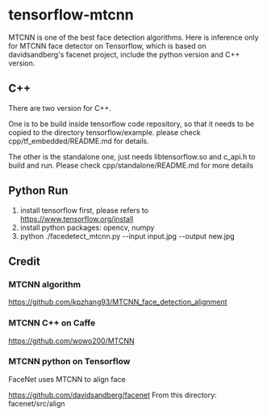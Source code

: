 # tensorflow-mtcnn

MTCNN is one of the best face detection algorithms.
Here is inference only for MTCNN face detector on Tensorflow, which is based on davidsandberg's facenet project, include the python version and C++ version.

## C++

There are two version for C++.

One is to be build inside tensorflow code repository, so that it needs to be copied to the directory tensorflow/example.
please check cpp/tf_embedded/README.md for details.

The other is the standalone one, just needs libtensorflow.so and c_api.h to build and run.
Please check cpp/standalone/README.md for more details

## Python Run
1. install tensorflow first, please refers to https://www.tensorflow.org/install
2. install python packages: opencv, numpy
3. python ./facedetect_mtcnn.py --input input.jpg --output  new.jpg

## Credit

### MTCNN algorithm

https://github.com/kpzhang93/MTCNN_face_detection_alignment

### MTCNN C++ on Caffe

https://github.com/wowo200/MTCNN

### MTCNN python on Tensorflow 

FaceNet uses MTCNN to align face

https://github.com/davidsandberg/facenet
From this directory:
  facenet/src/align


